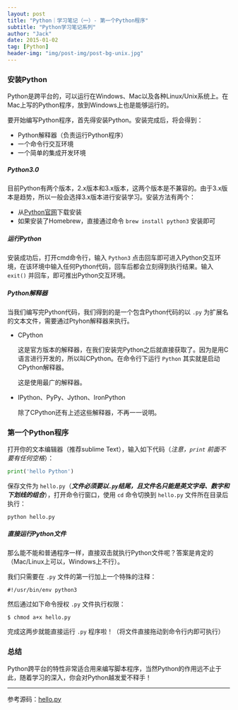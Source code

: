 ```yaml
---
layout: post
title: "Python｜学习笔记（一）- 第一个Python程序"
subtitle: "Python学习笔记系列"
author: "Jack"
date: 2015-01-02
tag: [Python]
header-img: "img/post-img/post-bg-unix.jpg"
---
```


### 安装Python

Python是跨平台的，可以运行在Windows、Mac以及各种Linux/Unix系统上。在Mac上写的Python程序，放到Windows上也是能够运行的。

要开始编写Python程序，首先得安装Python。安装完成后，将会得到：

- Python解释器（负责运行Python程序）
- 一个命令行交互环境
- 一个简单的集成开发环境

##### Python3.0

目前Python有两个版本，2.x版本和3.x版本，这两个版本是不兼容的。由于3.x版本是趋势，所以一般会选择3.x版本进行安装学习。安装方法有两个：

- 从[Python官网](https://www.python.org/)下载安装
- 如果安装了Homebrew，直接通过命令 `brew install python3` 安装即可

##### 运行Python

安装成功后，打开cmd命令行，输入 `Python3` 点击回车即可进入Python交互环境，在该环境中输入任何Python代码，回车后都会立刻得到执行结果。输入 `exit()` 并回车，即可推出Python交互环境。

##### Python解释器

当我们编写完Python代码，我们得到的是一个包含Python代码的以 `.py` 为扩展名的文本文件，需要通过Ptyhon解释器来执行。

- CPython

  这是官方版本的解释器，在我们安装完Python之后就直接获取了。因为是用C语言进行开发的，所以叫CPython。在命令行下运行 `Python` 其实就是启动CPython解释器。

  这是使用最广的解释器。

- IPython、PyPy、Jython、IronPython

  除了CPython还有上述这些解释器，不再一一说明。

### 第一个Python程序

打开你的文本编辑器（推荐sublime Text），输入如下代码（*注意，`print` 前面不要有任何空格*）：

```python
print('hello Python')
```

保存文件为 `hello.py`（***文件必须要以`.py`结尾，且文件名只能是英文字母、数字和下划线的组合***），打开命令行窗口，使用 `cd` 命令切换到 `hello.py` 文件所在目录后执行：

```
python hello.py
```

##### 直接运行Python文件

那么能不能和普通程序一样，直接双击就执行Python文件呢？答案是肯定的（Mac/Linux上可以，Windows上不行）。

我们只需要在 `.py` 文件的第一行加上一个特殊的注释：

```
#!/usr/bin/env python3
```

然后通过如下命令授权 `.py` 文件执行权限：

```
$ chmod a+x hello.py
```

完成这两步就能直接运行 `.py` 程序啦！（将文件直接拖动到命令行内即可执行）

### 总结

Python跨平台的特性非常适合用来编写脚本程序，当然Python的作用远不止于此，随着学习的深入，你会对Python越发爱不释手！

---

参考源码：[hello.py](https://github.com/mushank/Python-Learning/blob/master/hello.py)
